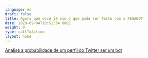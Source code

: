 ```yaml
---
language: es
draft: false
title: Agora que você já viu o que pode ser feito com o PEGABOT
date: 2020-09-04T18:51:34.000Z
weight: 0
type: callToAction
layout: none
---
```

[Analise a probabilidade de um perfil do Twitter ser um bot](/)

